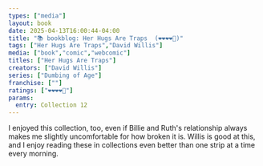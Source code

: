 ```yaml
---
types: ["media"]
layout: book
date: 2025-04-13T16:00:44-04:00
title: "📚 bookblog: Her Hugs Are Traps  (❤️❤️❤️❤️🖤)"
tags: ["Her Hugs Are Traps","David Willis"]
media: ["book","comic","webcomic"]
titles: ["Her Hugs Are Traps"]
creators: ["David Willis"]
series: ["Dumbing of Age"]
franchise: [""]
ratings: ["❤️❤️❤️❤️🖤"]
params:
  entry: Collection 12
---
```


I enjoyed this collection, too, even if Billie and Ruth's relationship always makes me slightly uncomfortable for how broken it is. Willis is good at this, and I enjoy reading these in collections even better than one strip at a time every morning.